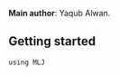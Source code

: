 <!--This file was generated, do not modify it.-->
**Main author**: Yaqub Alwan.

## Getting started

```julia:ex1
using MLJ
```

